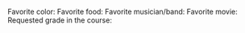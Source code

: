 Favorite color:
Favorite food:
Favorite musician/band:
Favorite movie:
Requested grade in the course:
